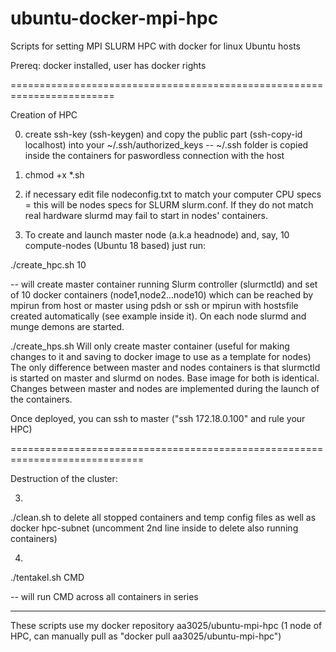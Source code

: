 # ubuntu-docker-mpi-hpc
Scripts for setting MPI SLURM HPC with docker for linux Ubuntu hosts

Prereq: docker installed, user has docker rights

========================================================================

Creation of HPC

0) create ssh-key (ssh-keygen) and copy the public part (ssh-copy-id localhost)  into your ~/.ssh/authorized_keys -- ~/.ssh folder is copied inside the containers for paswordless connection with the host

1) chmod +x *.sh

2) if necessary edit file nodeconfig.txt to match your computer CPU specs = this will be nodes specs for SLURM slurm.conf. If they do not match real hardware slurmd may fail to start in nodes' containers.

3) To create and launch master node (a.k.a headnode) and, say, 10 compute-nodes (Ubuntu 18 based) just run:

./create_hpc.sh 10

-- will create master container running Slurm controller (slurmctld) and set of 10 docker containers (node1,node2...node10) which can be reached by mpirun from host or master using pdsh or ssh or mpirun with hostsfile created automatically (see example inside it). On each node slurmd and munge demons are started.

./create_hps.sh
Will only create master container (useful for making changes to it and saving to docker image to use as a template for nodes)
The only difference between master and nodes containers is that slurmctld is started on master and slurmd on nodes. Base image for both is identical. Changes between master and nodes are implemented during the launch of the containers.

Once deployed, you can ssh to master ("ssh 172.18.0.100" and rule your HPC)

=============================================================================

Destruction of the cluster:

3)
./clean.sh to delete all stopped containers and temp config files as well as docker hpc-subnet (uncomment 2nd line inside to delete also running containers)

4)
./tentakel.sh CMD

-- will run CMD across all containers in series

--------------------------
These scripts use my docker repository aa3025/ubuntu-mpi-hpc (1 node of HPC, can manually pull as "docker pull aa3025/ubuntu-mpi-hpc")
